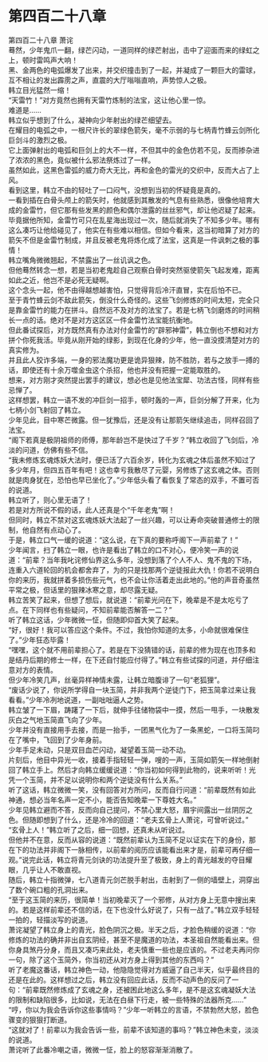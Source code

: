 # 第四百二十八章

第四百二十八章 萧诧\
蓦然，少年鬼爪一翻，绿芒闪动，一道同样的绿芒射出，击中了迎面而来的绿虹之上，顿时雷鸣声大响！\
黑、金两色的电弧爆发了出来，并交织撞击到了一起，并凝成了一颗巨大的雷球，互不相让的发出霹雳之声，直震的大厅嗡嗡直响，声势惊人之极。\
韩立目光猛然一缩！\
“天雷竹！”对方竟然也拥有天雷竹炼制的法宝，这让他心里一惊。\
难道是……\
韩立似乎想到了什么，凝神向少年射出的绿芒细望去。\
在耀目的电弧之中，一根尺许长的翠绿色箭矢，毫不示弱的与七柄青竹蜂云剑所化巨剑斗的激烈之极。\
它上面弹射出的电弧和巨剑上的大不一样，不但其中的金色仿若不见，反而掺杂进了浓浓的黑色，竟似被什么邪法祭炼过了一样。\
虽然如此，这黑色雷弧的威力奇大无比，再和金色的雷光的交织中，反而大占了上风。\
看到这里，韩立不由的轻吐了一口闷气，没想到当初的怀疑竟是真的。\
一看到插在白骨头颅上的箭矢时，他就感到其散发的气息有些熟悉，很像他培育大成的金雷竹，但它那有些发黑的颜色和偶尔泄露的丝丝邪气，却让他迟疑了起来。\
毕竟据他所知，金雷竹可只在乱星海出现过一次，随后就消失了不知多少年。哪有这么凑巧让他给碰见了，他实在有些难以相信。但如今看来，这当初暗算了对方的箭矢不但是金雷竹制成，并且反被老鬼将炼化成了法宝，这真是一件讽刺之极的事情！\
韩立嘴角微微翘起，不禁露出了一丝讥讽之色。\
但他蓦然转念一想，若是当初老鬼趁自己观察白骨时突然驱使箭矢飞起发难，距离如此之近，他岂不是必死无疑啊。\
这个念头一起，他不由得越想越害怕，只觉得背后冷汗直冒，实在后怕不已。\
至于青竹蜂云剑不敌此箭矢，倒没什么奇怪的。这些飞剑修炼的时间太短，完全只是靠金雷竹的能力在拼斗。自然远不及对方的法宝了。若是七柄飞剑磨炼的时间稍长一点的话。绝对不是对方这区区一件金雷竹法宝能抗衡地。\
但此番试探后，对方既然真有办法对付金雷竹的“辟邪神雷”，韩立倒也不想和对方拼个你死我活。毕竟从刚开始的绿影，到现在化身的少年，他一直没摸清楚对方的真实修为。\
并且此人狡诈多端，一身的邪法魔功更是诡异狠辣，防不胜防，若与之放手一搏的话，即使还有十余万噬金虫这个杀招，他也并没有把握一定能取胜的。\
想来，对方刚才突然提出罢手的建议，想必也是见他法宝犀、功法古怪，同样有些忌惮了。\
这样想罢，韩立一语不发的冲巨剑一招手，顿时轰的一声，巨剑分解了开来，化为七柄小剑飞射回了韩立。\
少年见此，目中寒芒微露。但一犹豫后，还是没有让那箭矢继续追击，同样召回了法宝。\
“阁下若真是极阴祖师的师傅，那年龄岂不是快过了千岁？”韩立收回了飞剑后，冷淡的问道，仿佛有些不信。\
“我未修炼玄魂炼妖大法时，便已活了六百余岁，转化为玄魂之体后虽然不知过了多少年月，但四五百年有吧！这也幸亏我散尽了元婴，另修炼了这玄魂之体。否则就是肉身犹在，恐怕也早已坐化了。”少年低头看了看恢复了常态的双手，不置可否的说道。\
韩立听了，则心里无语了！\
若是对方所说不假的话，此人还真是个“千年老鬼”啊！\
但同时，韩立不禁对这玄魂炼妖大法起了一丝兴趣，可以让寿命突破普通修士的限制，他自然有点动心了。\
于是，韩立口气一缓的说道：“这么说，在下真的要称呼阁下一声前辈了！”\
少年闻言，扫了韩立一眼，也许是看出了韩立的口不对心，便冷笑一声的说道：“前辈？当年我叱诧修仙界这么多年，没想到落了个人不人、鬼不鬼的下场，连重入六道轮回的机会都舍弃了，为的只是找那两个逆徒报此大仇！你若不说明白你的来历，我就拼着多损伤些元气，也不会让你活着走出此地的。”他的声音奇虽然平常之极，但话里的狠辣冰寒之意，却尽露无疑。\
韩立苦笑了起来，但想了想后，就说道：“前辈光问在下，晚辈是不是太吃亏了点。在下同样也有些疑问，不知前辈能否解答一二？”\
听了韩立这话，少年微微一怔，但随即仰首大笑了起来。\
“好，很好！我可以答应这个条件。不过，我怕你知道的太多，小命就很难保住了。”少年狂态毕露！\
“嘿嘿，这个就不用前辈担心了。若是在下没猜错的话，前辈的修为现在也顶多和是结丹后期的修士一样，在下还自忖能应付得了。”韩立有些试探的问道，并仔细注意对方的表情。\
但少年冷笑几声，丝毫异样神情未露，让韩立暗腹诽了一句“老狐狸”。\
“废话少说了，你说所学得自一块玉简，并非我两个逆徒门下，把玉简拿过来让我看看。”少年冷冽地说道，一副咄咄逼人之势。\
韩立皱了一下眉，踌躇了一下后，就伸手往储物袋中一摸，然后一甩手，一块散发灰白之气地玉简直飞向了少年。\
少年并没有直接用手去接，而是一抬手，一团黑气化为了一条黑蛇，一口将玉简叼在了嘴中，飞回到了少年身前。\
少年手足未动，只是双目血芒闪动，凝望着玉简一动不动。\
片刻后，他目中异光一收，接着手指轻轻一弹，嗖的一声，玉简如箭矢一样地倒射回了韩立手上。然后才向韩立缓缓说道：“你当初如何得到此物的，说来听听！光凭一个玉简，并不足以说明你和两个逆徒没有什么关系。”\
听了这话，韩立微微一笑，没有回答对方所问，反而自行问道：“前辈既然有如此神通，想必当年名声一定不小，能否告知晚辈一下尊姓大名。”\
少年见韩立避而不答，反而向自己提问，不禁心里大怒，眉宇间露出一丝阴厉之色。但随即想到了什么，还是冷冷的回道：“老夫玄骨上人萧诧，可曾听说过。”\
“玄骨上人！”韩立听了之后，细一回想，还真未从听说过。\
但他并不在意，反而从容的说道：“既然前辈认为玉简不足以证实在下的身份，那在下的功法并非阁下一脉相传，以前辈的阅历应该能看出来才是，前辈可再仔细一观。”说完此话，韩立将青元剑诀的功法提升至了极致，身上的青光越发的夺目耀眼，几乎让人不敢直视。\
随后，韩立十指微弹，七八道青元剑芒脱手射出，击射到了一侧的墙壁上，洞穿出了数个碗口粗的孔洞出来。\
“至于这玉简的来历，很简单！当初晚辈灭了一个邪修，从对方身上无意中搜出来的。若是这样前辈还不信的话，在下也没什么好说了，只有一战了。”韩立双手轻轻一拍的，轻描淡写的说道。\
萧诧凝望了韩立身上的青光，脸色阴沉之极。半天之后，才脸色稍缓的说道：“你修炼的功法的确并非出自玄阴经，甚至不是魔道的功法，本圣祖自然能看出来。但你身具煞丹分身，而且又凑巧来此处，老夫慎重一些也是应该的。不过老夫再问你一句，除了这个玉简外，你当初还从对方身上得到其他的东西吗？”\
听了老魔这番话，韩立神色一动，他隐隐觉得对方威逼了自己半天，似乎最终目的还是在此的。这样想过之后，韩立没有回应此话，反而不动声色的反问了一句：“前辈既然修炼成了玄魂之身，还被困此地这么多年，是不是这玄魂凝妖大法的限制和缺陷很多，比如说，无法在白昼下行走，被一些特殊的法器所克……”\
“哼，你以为我会告诉你这些事情吗？”少年一听韩立的言语，不禁勃然大怒，脸色骤变的狠狠打断道。\
“这就对了！前辈以为我会告诉一些，前辈不该知道的事吗？”韩立神色未变，淡淡的说道。\
萧诧听了此番冷嘲之语，微微一怔，脸上的怒容渐渐消散了。
